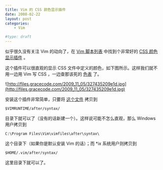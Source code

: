 ```yaml
---
title: Vim 的 CSS 颜色显示插件
date: 2008-02-22
layout: post
categories:
    - Vim

#type: draft
---
```


似乎很久没有关注 Vim 的动向了，在  [Vim 脚本列表](http://www.vim.org/scripts/index.php) 中找到个非常好的  [CSS 颜色显示插件](http://www.vim.org/scripts/script.php?script_id=2150) 。

这个插件可以很直观的显示 CSS 文件中定义的颜色，如下图所示。这样我们就不用一边用 Vim 写 CSS ，一边查那该死的 [色表](http://www.ilovejackdaniels.com/cheat-sheets/colour-chart/) 了。

![http://files.gracecode.com/2009_11_05/327435209e1d.jpg](http://files.gracecode.com/2009_11_05/327435209e1d.jpg)

安装这个插件非常简单，只要将 [这个文件](http://files.gracecode.com/2008_02_21/1203581267.zip) 拷贝到

    $VIMRUNTIME/after/syntax/

目录下就可以了（没有的话新建一个）。这样说可能不怎么直观，那么 Windows 用户拷贝到

    C:\Program Files\Vim\vimfiles\after\syntax\

这个目录下（如果你是默认安装 Vim 的话）；而 *ix 系统用户则拷贝到

    $HOME/.vim/after/syntax/

这里目录下就可以了。
